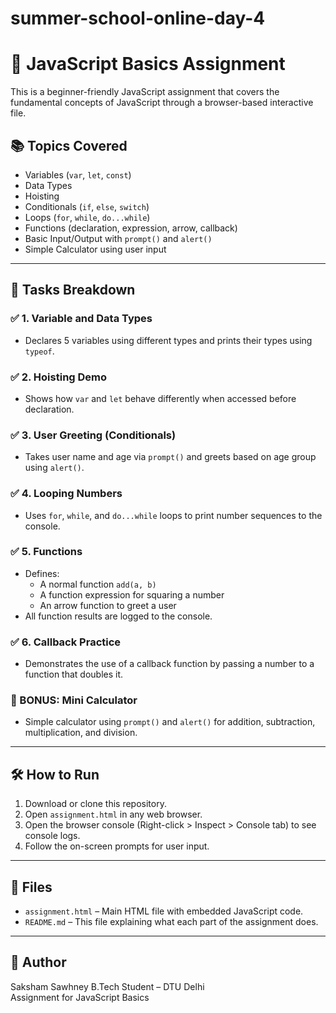 # summer-school-online-day-4
# 🧠 JavaScript Basics Assignment

This is a beginner-friendly JavaScript assignment that covers the fundamental concepts of JavaScript through a browser-based interactive file.

## 📚 Topics Covered

- Variables (`var`, `let`, `const`)
- Data Types
- Hoisting
- Conditionals (`if`, `else`, `switch`)
- Loops (`for`, `while`, `do...while`)
- Functions (declaration, expression, arrow, callback)
- Basic Input/Output with `prompt()` and `alert()`
- Simple Calculator using user input

---

## 🧪 Tasks Breakdown

### ✅ 1. Variable and Data Types
- Declares 5 variables using different types and prints their types using `typeof`.

### ✅ 2. Hoisting Demo
- Shows how `var` and `let` behave differently when accessed before declaration.

### ✅ 3. User Greeting (Conditionals)
- Takes user name and age via `prompt()` and greets based on age group using `alert()`.

### ✅ 4. Looping Numbers
- Uses `for`, `while`, and `do...while` loops to print number sequences to the console.

### ✅ 5. Functions
- Defines:
  - A normal function `add(a, b)`
  - A function expression for squaring a number
  - An arrow function to greet a user
- All function results are logged to the console.

### ✅ 6. Callback Practice
- Demonstrates the use of a callback function by passing a number to a function that doubles it.

### 🏁 BONUS: Mini Calculator
- Simple calculator using `prompt()` and `alert()` for addition, subtraction, multiplication, and division.

---

## 🛠 How to Run

1. Download or clone this repository.
2. Open `assignment.html` in any web browser.
3. Open the browser console (Right-click > Inspect > Console tab) to see console logs.
4. Follow the on-screen prompts for user input.

---

## 📎 Files

- `assignment.html` – Main HTML file with embedded JavaScript code.
- `README.md` – This file explaining what each part of the assignment does.

---

## 🙌 Author

Saksham Sawhney
B.Tech Student – DTU Delhi  
Assignment for JavaScript Basics
